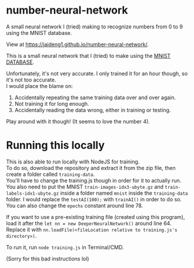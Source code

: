 # number-neural-network
A small neural network I (tried) making to recognize numbers from 0 to 9 using the MNIST database.

View at https://jaideng1.github.io/number-neural-network/.  

This is a small neural network that I (tried) to make using the [MNIST DATABASE](http://yann.lecun.com/exdb/mnist/).  
  
Unfortunately, it's not very accurate. I only trained it for an hour though, so it's not too accurate.     
I would place the blame on:  
1. Accidentally repeating the same training data over and over again.
2. Not training it for long enough.
3. Accidentally reading the data wrong, either in training or testing.  
  
Play around with it though! (It seems to love the number 4).  

# Running this locally

This is also able to run locally with NodeJS for training.   
To do so, download the repository and extract it from the zip file, then create a folder called `training-data`.   
You'll have to change the training.js though in order for it to actually run.  
You also need to put the MNIST `train-images-idx3-ubyte.gz` and `train-labels-idx1-ubyte.gz` inside a folder named `mnist` inside the `training-data` folder.
I would replace the `testAI(100);` with `trainAI()` in order to do so. You can also change the `epochs` constant around line 78.  
  
If you want to use a pre-existing training file (created using this program), load it after the `let nn = new DeeperNeuralNetwork()` around line 64.  
Replace it with `nn.loadFile(<fileLocation relative to training.js's directory>)`. 

To run it, run `node training.js` in Terminal/CMD.  
  
(Sorry for this bad instructions lol)
